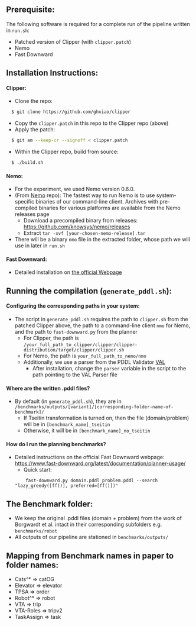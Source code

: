 ## Prerequisite:

The following software is required for a complete run of the pipeline written in `run.sh`:
- Patched version of Clipper (with `clipper.patch`)
- Nemo
- Fast Downward

## Installation Instructions:
#### Clipper:
* Clone the repo:
```sh
  $ git clone https://github.com/ghxiao/clipper
```
* Copy the `clipper.patch` in this repo to the Clipper repo (above)
* Apply the patch:
```sh
  $ git am --keep-cr --signoff < clipper.patch
```
* Within the Clipper repo, build from source:
```sh
  $ ./build.sh
```

#### Nemo:
* For the experiment, we used Nemo version 0.6.0.
* (From [Nemo](https://github.com/knowsys/nemo) repo): The fastest way to run Nemo is to use system-specific binaries of our command-line client. Archives with pre-compiled binaries for various platforms are available from the Nemo releases page
  - Download a precompiled binary from releases: https://github.com/knowsys/nemo/releases
  - Extract `tar -xvf [your-chosen-nemo-release].tar`
* There will be a binary `nmo` file in the extracted folder, whose path we will use in later in `run.sh`

#### Fast Downward:
* Detailed installation on [the official Webpage](https://www.fast-downward.org/latest/documentation/quick-start/)


## Running the compilation (`generate_pddl.sh`):

#### Configuring the corresponding paths in your system:
* The script in `generate_pddl.sh` requires the path to `clipper.sh` from the patched Clipper above, the path to a command-line client `nmo` for Nemo, and the path to `fast-downward.py` from the planner
  * For Clipper, the path is `/your_full_path_to_clipper/clipper/clipper-distribution/target/clipper/clipper.sh`
  * For Nemo, the path is `your_full_path_to_nemo/nmo`
  * Additionally, we use a parser from the PDDL Validator [VAL](https://github.com/KCL-Planning/VAL)
    - After installation, change the `parser` variable in the script to the path pointing to the VAL Parser file

#### Where are the written .pddl files?
* By default (in `generate_pddl.sh`), they are in `/benchmarks/outputs/[variant]/[corresponding-folder-name-of-benchmark]/`
  * If Tseitin transformation is turned on, then the file (domain/problem) will be in `[benchmark_name]_tseitin`
  * Otherwise, it will be in `[benchmark_name]_no_tseitin`

#### How do I run the planning benchmarks?
* Detailed instructions on the official Fast Downward webpage: https://www.fast-downward.org/latest/documentation/planner-usage/
    - Quick start:
    ``` shell
        fast-downward.py domain.pddl problem.pddl --search "lazy_greedy([ff()], preferred=[ff()])"
    ```

## The Benchmark folder:
* We keep the original .pddl files (domain + problem) from the work of Borgwardt et al. intact in their corresponding subfolders e.g. `benchmarks/robot`
* All outputs of our pipeline are stationed in `benchmarks/outputs/`

## Mapping from Benchmark names in paper to folder names:

* Cats^* => catOG
* Elevator => elevator
* TPSA => order
* Robot^* => robot
* VTA => trip
* VTA-Roles => tripv2
* TaskAssign => task
